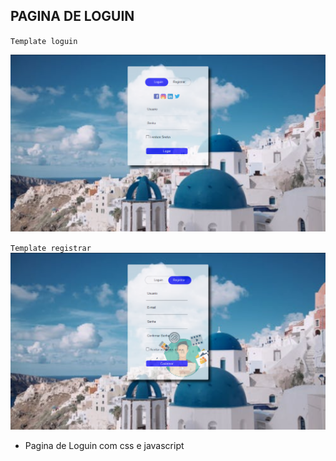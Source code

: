## PAGINA DE LOGUIN

`Template loguin`

![Template](template_loguin.png)


`Template registrar`
![Template](te.png)

- Pagina de Loguin com css e javascript